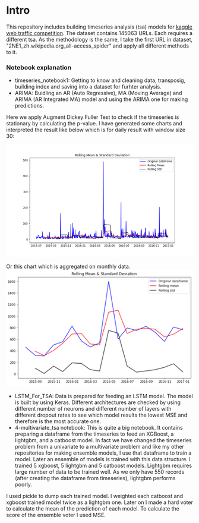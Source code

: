 # Intro

This repository includes building timeseries analysis (tsa) models for [kaggle web traffic competition](https://www.kaggle.com/c/web-traffic-time-series-forecasting).
The dataset contains 145063 URLs. Each requires a different tsa. As the methodology is the same, I take the first URL in dataset, "2NE1_zh.wikipedia.org_all-access_spider" and apply all different methods to it.


### Notebook explanation
+ timeseries_notebook1: Getting to know and cleaning data, transposig, building index and saving into a dataset for furhter analysis.
+ ARIMA: Buidling an AR (Auto Regressive), MA (Moving Average) and ARIMA (AR Integrated MA) model and using the ARIMA one for making predictions.

Here we apply Augment Dickey Fuller Test to check if the timeseries is stationary by calculating the p-value. I have generated some charts and interpreted the result like below which is for daily result with window size 30:

![ADFT](img/mean_std.png)

Or this chart which is aggregated on monthly data.
![ADFT for months](img/df_m_adcf.PNG)

+ LSTM_For_TSA: Data is prepared for feeding an LSTM model. The model is built by using Keras. Different architectures are checked by using different number of neurons and different number of layers with different dropout rates to see which model results the lowest MSE and therefore is the most accurate one.
+ 4-multivariate_tsa notebook: This is quite a big notebook. It contains preparing a dataframe from the timeseries to feed an XGBoost, a lightgbm, and a catboost model. In fact we have changed the timeseries problem from a univariate to a multivariate problem and like my other repositories for making ensemble models, I use that dataframe to train a model. Later an ensemble of models is trained with this data structure. I trained 5 xgboost, 5 lightgbm and 5 catboost models. Lightgbm requires large number of data to be trained well. As we only have 550 records (after creating the dataframe from timeseries), lightgbm performs poorly. 


I used pickle to dump each trained model. I weighted each catboost and xgboost trained model twice as a lightgbm one. Later on I made a hard voter to calculate the mean of the prediction of each model. To calculate the score of the ensemble voter I used MSE.




